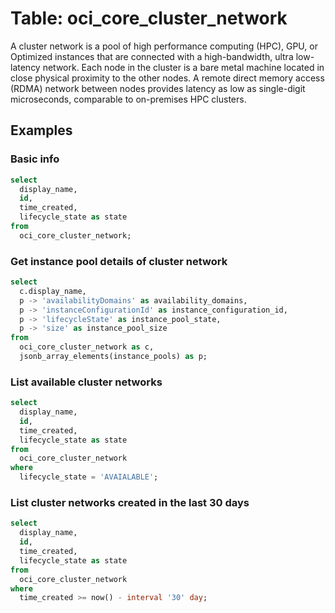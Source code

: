# Table: oci_core_cluster_network

A cluster network is a pool of high performance computing (HPC), GPU, or Optimized instances that are connected with a high-bandwidth, ultra low-latency network. Each node in the cluster is a bare metal machine located in close physical proximity to the other nodes. A remote direct memory access (RDMA) network between nodes provides latency as low as single-digit microseconds, comparable to on-premises HPC clusters.

## Examples

### Basic info

```sql
select
  display_name,
  id,
  time_created,
  lifecycle_state as state
from
  oci_core_cluster_network;
```

### Get instance pool details of cluster network

```sql
select
  c.display_name,
  p -> 'availabilityDomains' as availability_domains,
  p -> 'instanceConfigurationId' as instance_configuration_id,
  p -> 'lifecycleState' as instance_pool_state,
  p -> 'size' as instance_pool_size
from
  oci_core_cluster_network as c,
  jsonb_array_elements(instance_pools) as p;
```

### List available cluster networks

```sql
select
  display_name,
  id,
  time_created,
  lifecycle_state as state
from
  oci_core_cluster_network
where
  lifecycle_state = 'AVAIALABLE';
```

### List cluster networks created in the last 30 days

```sql
select
  display_name,
  id,
  time_created,
  lifecycle_state as state
from
  oci_core_cluster_network
where
  time_created >= now() - interval '30' day;
```
